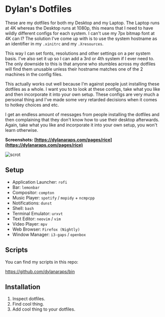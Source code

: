 # Dylan's Dotfiles

These are my dotfiles for both my Desktop and my Laptop. The Laptop runs at 4K whereas the Desktop runs at 1080p, this means that I need to have wildly different configs for each system. I can't use my 7px bitmap font at 4K can I? The solution I've come up with is to use the system hostname as an identifier in my `.xinitrc` and my `.Xresources`.

This way I can set fonts, resolutions and other settings on a per system basis. I've also set it up so I can add a 3rd or 4th system if I ever need to. The only downside to this is that anyone who stumbles across my dotfiles will find them unusable unless their hostname matches one of the 2 machines in the config files.

This actually works out well because I'm against people just installing these dotfiles as a whole. I want you to to look at these configs, take what you like and then incorporate it into your own setup. These configs are very much a personal thing and I've made some very retarded decisions when it comes to hotkey choices and etc.

I get an endless amount of messages from people installing the dotfiles and then complaining that they don't know how to use their desktop afterwards. Again, take what you like and incorporate it into your own setup, you won't learn otherwise.


**Screenshots: [https://dylanaraps.com/pages/rice](https://dylanaraps.com/pages/rice)**

![scrot](https://i.imgur.com/hkAJjJg.png)


## Setup

- Application Launcher: `rofi`
- Bar: `lemonbar`
- Compositor: `compton`
- Music Player: `spotify` / `mopidy` + `ncmpcpp`
- Notifications: `dunst`
- Shell: `bash`
- Terminal Emulator: `urxvt`
- Text Editor: `neovim` / `vim`
- Video Player: `mpv`
- Web Browser: `Firefox (Nightly)`
- Window Manager: `i3-gaps` / `openbox`


## Scripts

You can find my scripts in this repo:

https://github.com/dylanaraps/bin


## Installation

1. Inspect dotfiles.
2. Find cool thing.
3. Add cool thing to your dotfiles.
